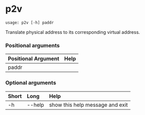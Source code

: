 <!-- THIS PART OF THIS FILE IS AUTOGENERATED. DO NOT MODIFY IT. See scripts/generate-docs.sh -->
# p2v

```text
usage: p2v [-h] paddr

```

Translate physical address to its corresponding virtual address.
### Positional arguments

|Positional Argument|Help|
| :--- | :--- |
|paddr||

### Optional arguments

|Short|Long|Help|
| :--- | :--- | :--- |
|-h|--help|show this help message and exit|

<!-- END OF AUTOGENERATED PART. Do not modify this line or the line below, they mark the end of the auto-generated part of the file. If you want to extend the documentation in a way which cannot easily be done by adding to the command help description, write below the following line. -->
<!-- ------------\>8---- ----\>8---- ----\>8------------ -->
